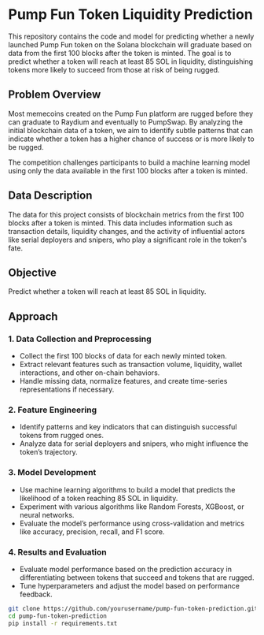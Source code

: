 # Pump Fun Token Liquidity Prediction

This repository contains the code and model for predicting whether a newly launched Pump Fun token on the Solana blockchain will graduate based on data from the first 100 blocks after the token is minted. The goal is to predict whether a token will reach at least 85 SOL in liquidity, distinguishing tokens more likely to succeed from those at risk of being rugged.

## Problem Overview

Most memecoins created on the Pump Fun platform are rugged before they can graduate to Raydium and eventually to PumpSwap. By analyzing the initial blockchain data of a token, we aim to identify subtle patterns that can indicate whether a token has a higher chance of success or is more likely to be rugged. 

The competition challenges participants to build a machine learning model using only the data available in the first 100 blocks after a token is minted.

## Data Description

The data for this project consists of blockchain metrics from the first 100 blocks after a token is minted. This data includes information such as transaction details, liquidity changes, and the activity of influential actors like serial deployers and snipers, who play a significant role in the token's fate.

## Objective

Predict whether a token will reach at least 85 SOL in liquidity.

## Approach

### 1. Data Collection and Preprocessing
- Collect the first 100 blocks of data for each newly minted token.
- Extract relevant features such as transaction volume, liquidity, wallet interactions, and other on-chain behaviors.
- Handle missing data, normalize features, and create time-series representations if necessary.

### 2. Feature Engineering
- Identify patterns and key indicators that can distinguish successful tokens from rugged ones.
- Analyze data for serial deployers and snipers, who might influence the token’s trajectory.

### 3. Model Development
- Use machine learning algorithms to build a model that predicts the likelihood of a token reaching 85 SOL in liquidity.
- Experiment with various algorithms like Random Forests, XGBoost, or neural networks.
- Evaluate the model’s performance using cross-validation and metrics like accuracy, precision, recall, and F1 score.

### 4. Results and Evaluation
- Evaluate model performance based on the prediction accuracy in differentiating between tokens that succeed and tokens that are rugged.
- Tune hyperparameters and adjust the model based on performance feedback.



```bash
git clone https://github.com/yourusername/pump-fun-token-prediction.git
cd pump-fun-token-prediction
pip install -r requirements.txt
